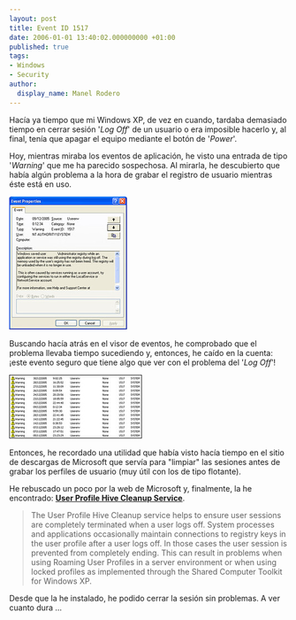 ```yaml
---
layout: post
title: Event ID 1517
date: 2006-01-01 13:40:02.000000000 +01:00
published: true
tags:
- Windows
- Security
author:
  display_name: Manel Rodero
---
```


Hacía ya tiempo que mi Windows XP, de vez en cuando, tardaba demasiado tiempo en cerrar sesión '_Log Off_' de un usuario o era imposible hacerlo y, al final, tenía que apagar el equipo mediante el botón de '_Power_'.

Hoy, mientras miraba los eventos de aplicación, he visto una entrada de tipo '_Warning_' que me ha parecido sospechosa. Al mirarla, he descubierto que había algún problema a la hora de grabar el registro de usuario mientras éste está en uso.

![Event ID 1517 (Detalle)][1]

Buscando hacía atrás en el visor de eventos, he comprobado que el problema llevaba tiempo sucediendo y, entonces, he caído en la cuenta: ¡este evento seguro que tiene algo que ver con el problema del '_Log Off_'!

![Event ID 1517][2]

Entonces, he recordado una utilidad que había visto hacía tiempo en el sitio de descargas de Microsoft que servía para "limpiar" las sesiones antes de grabar los perfiles de usuario (muy útil con los de tipo flotante).

He rebuscado un poco por la web de Microsoft y, finalmente, la he encontrado: **[User Profile Hive Cleanup Service][3]**.

> The User Profile Hive Cleanup service helps to ensure user sessions are completely terminated when a user logs off. System processes and applications occasionally maintain connections to registry keys in the user profile after a user logs off. In those cases the user session is prevented from completely ending. This can result in problems when using Roaming User Profiles in a server environment or when using locked profiles as implemented through the Shared Computer Toolkit for Windows XP.

Desde que la he instalado, he podido cerrar la sesión sin problemas. A ver cuanto dura …

[1]: /assets/img/blog/2006-01-01_image_1.jpg "Event ID 1517 (Detalles)"
[2]: /assets/img/blog/2006-01-01_image_2.jpg "Event ID 1517"
[3]: http://www.microsoft.com/downloads/details.aspx?FamilyID=1b286e6d-8912-4e18-b570-42470e2f3582&DisplayLang=en
